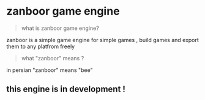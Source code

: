 # zanboor game engine

> what is zanboor game engine?

zanboor is a simple game engine for simple games , build games and export them to any platfrom freely

> what "zanboor" means ?

in persian "zanboor" means "bee" 

## this engine is in development !
